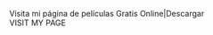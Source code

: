 Visita mi página de películas Gratis Online|Descargar  
<a hrelf="https://aurelior94.github.io/online.github.io/">VISIT MY PAGE</a> 
